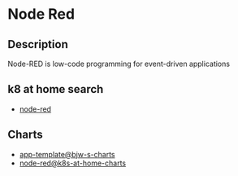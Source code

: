 # Node Red

## Description

Node-RED is low-code programming for event-driven applications

## k8 at home search

- [node-red](https://nanne.dev/k8s-at-home-search/#/node-red)

## Charts

- [app-template@bjw-s-charts](https://bjw-s.github.io/helm-charts/)
- [node-red@k8s-at-home-charts](https://k8s-at-home.com/charts/)
